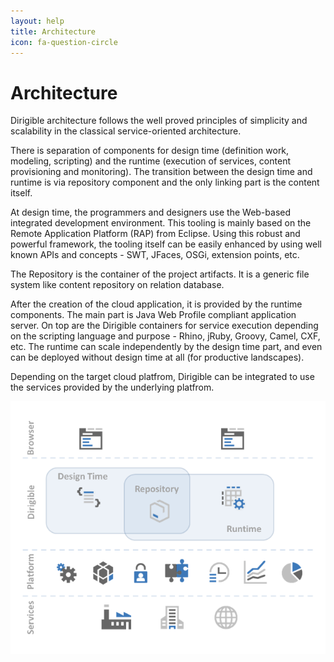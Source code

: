 ```yaml
---
layout: help
title: Architecture
icon: fa-question-circle
---
```


Architecture
===

Dirigible architecture follows the well proved principles of simplicity and scalability in the classical service-oriented architecture.

There is separation of components for design time (definition work, modeling, scripting) and the runtime (execution of services, content provisioning and monitoring). The transition between the design time and runtime is via repository component and the only linking part is the content itself.

At design time, the programmers and designers use the Web-based integrated development environment. This tooling is mainly based on the Remote Application Platform (RAP) from Eclipse. Using this robust and powerful framework, the tooling itself can be easily enhanced by using well known APIs and concepts - SWT, JFaces, OSGi, extension points, etc.

The Repository is the container of the project artifacts. It is a generic file system like content repository on relation database.

After the creation of the cloud application, it is provided by the runtime components. The main part is Java Web Profile compliant application server. On top are the Dirigible containers for service execution depending on the scripting language and purpose - Rhino, jRuby, Groovy, Camel, CXF, etc. The runtime can scale independently by the design time part, and even can be deployed without design time at all (for productive landscapes).

Depending on the target cloud platfrom, Dirigible can be integrated to use the services provided by the underlying platfrom.

![Dirigible Components](images/architecture.png)


